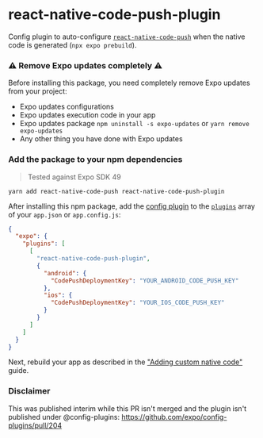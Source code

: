 # react-native-code-push-plugin

Config plugin to auto-configure [`react-native-code-push`][lib] when the native code is generated (`npx expo prebuild`).

### ⚠️ Remove Expo updates completely ⚠️
Before installing this package, you need completely remove Expo updates from your project:
- Expo updates configurations
- Expo updates execution code in your app
- Expo updates package `npm uninstall -s expo-updates` or `yarn remove expo-updates`
- Any other thing you have done with Expo updates

### Add the package to your npm dependencies

> Tested against Expo SDK 49

```
yarn add react-native-code-push react-native-code-push-plugin
```

After installing this npm package, add the [config plugin](https://docs.expo.io/guides/config-plugins/) to the [`plugins`](https://docs.expo.io/versions/latest/config/app/#plugins) array of your `app.json` or `app.config.js`:

```json
{
  "expo": {
    "plugins": [
      [
        "react-native-code-push-plugin",
        {
          "android": {
            "CodePushDeploymentKey": "YOUR_ANDROID_CODE_PUSH_KEY"
          },
          "ios": {
            "CodePushDeploymentKey": "YOUR_IOS_CODE_PUSH_KEY"
          }
        }
      ]
    ]
  }
}
```

Next, rebuild your app as described in the ["Adding custom native code"](https://docs.expo.io/workflow/customizing/) guide.

[lib]: https://www.npmjs.com/package/react-native-code-push

### Disclaimer

This was published interim while this PR isn't merged and the plugin isn't published under @config-plugins:
https://github.com/expo/config-plugins/pull/204
